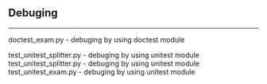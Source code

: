 ## Debuging

------

doctest_exam.py - debuging by using doctest module

test_unitest_splitter.py - debuging by using unitest module
test_unitest_splitter.py - debuging by using unitest module
test_unitest_exam.py - debuging by using unitest module